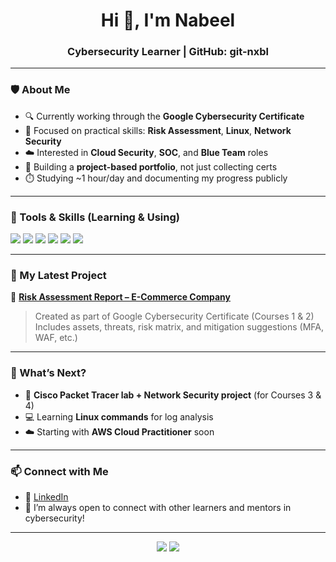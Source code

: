 <h1 align="center">Hi 👋, I'm Nabeel</h1>
<h3 align="center">Cybersecurity Learner | GitHub: git-nxbl</h3>

---

### 🛡️ About Me

- 🔍 Currently working through the **Google Cybersecurity Certificate**
- 🧠 Focused on practical skills: **Risk Assessment**, **Linux**, **Network Security**
- ☁️ Interested in **Cloud Security**, **SOC**, and **Blue Team** roles
- 🧱 Building a **project-based portfolio**, not just collecting certs
- ⏱️ Studying ~1 hour/day and documenting my progress publicly

---

### 🧰 Tools & Skills (Learning & Using)

<p>
  <img src="https://img.shields.io/badge/Linux-111111?style=for-the-badge&logo=linux&logoColor=white" />
  <img src="https://img.shields.io/badge/SQL-336791?style=for-the-badge&logo=postgresql&logoColor=white" />
  <img src="https://img.shields.io/badge/Bash-4EAA25?style=for-the-badge&logo=gnubash&logoColor=white" />
  <img src="https://img.shields.io/badge/Python-3776AB?style=for-the-badge&logo=python&logoColor=white" />
  <img src="https://img.shields.io/badge/AWS-232F3E?style=for-the-badge&logo=amazonaws&logoColor=white" />
  <img src="https://img.shields.io/badge/TryHackMe-212C42?style=for-the-badge&logo=tryhackme&logoColor=white" />
</p>

---

### 📁 My Latest Project

🔗 [**Risk Assessment Report – E-Commerce Company**](https://github.com/git-nxbl/risk-assessment-ecommerce)  
> Created as part of Google Cybersecurity Certificate (Courses 1 & 2)  
> Includes assets, threats, risk matrix, and mitigation suggestions (MFA, WAF, etc.)

---

### 🔭 What’s Next?

- 🧠 **Cisco Packet Tracer lab + Network Security project** (for Courses 3 & 4)
- 💻 Learning **Linux commands** for log analysis
- ☁️ Starting with **AWS Cloud Practitioner** soon

---

### 📫 Connect with Me

- 🔗 [LinkedIn](https://www.linkedin.com/in/nabeel-shajahan-48341b375/)
- 🧠 I’m always open to connect with other learners and mentors in cybersecurity!

---

<p align="center">
  <img src="https://github-readme-stats.vercel.app/api?username=git-nxbl&show_icons=true&theme=radical&hide=prs" />
  <img src="https://github-readme-stats.vercel.app/api/top-langs/?username=git-nxbl&layout=compact&theme=radical" />
</p>

